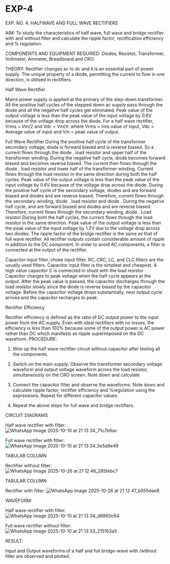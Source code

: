 # EXP-4
EXP. NO. 4. 		HALFWAVE  AND FULL WAVE  RECTIFIERS

AIM: To study the characteristics of half wave, full wave and bridge rectifier with and without filter and calculate the ripple factor, rectification efficiency and % regulation.

COMPONENTS  AND  EQUIPMENT  REQUIRED:  Diodes,  Resistor,  Transformer,  Voltmeter, Ammeter, Breadboard and CRO.

THEORY: Rectifier changes ac to dc and it is an essential part of power supply. The unique property of a diode, permitting the current to flow in one direction, is utilised in rectifiers.

Half Wave Rectifier


Mains power supply is applied at the primary of the step-down transformer. All the positive half cycles of the stepped down ac supply pass through the diode and all the negative half cycles get eliminated. Peak value of the output voltage is less than the peak value of the input voltage by 0.6V because of the voltage drop across the diode.
For a half wave rectifier, Vrms = Vm/2 and Vdc = Vm/π: where Vrms = rms value of input, Vdc = Average value of input and Vm = peak value of output.


Full Wave Rectifier
During the positive half cycle of the transformer secondary voltage, diode     is forward biased and      is reverse biased. So a current flows through the diode     , load resistor      and upper half of the transformer  winding.  During  the  negative  half  cycle,  diode       becomes  forward  biased  and becomes reverse biased. The current then flows through the diode     , load resistor      and lower half of the transformer winding. Current flows through the load resistor in the same direction during both the half cycles. Peak value of the output voltage is less than the peak value of the input voltage by 0.6V
because of the voltage drop across the diode.
During the positive half cycle of the secondary voltage, diodes      and      are forward biased and diodes and      are reverse biased. Therefore, current flows through the secondary winding, diode     , load resistor
and diode     . During the negative half cycle,      and      are forward biased and diodes      and      are reverse biased. Therefore, current flows through the secondary winding, diode     . Load resistor       During both the half cycles, the current flows through the load resistor in the same direction. Peak value of the output voltage is less than the peak value of the input voltage by 1.2V due to the voltage drop across two diodes. The ripple factor of the bridge rectifier is the same as that of full wave rectifier.
All rectifier outputs contain considerable amount of ripple in addition to the DC component. In order to avoid AC components, a filter is connected at the output of the rectifier.

Capacitor input filter, choke input filter, RC, CRC, LC, and CLC filters are the usually used filters. Capacitor input filter is the simplest and cheapest. A high value capacitor C is connected in shunt with the load resistor     . Capacitor charges to peak voltage      when the half cycle appears at the output. After the peak value is passed, the capacitor discharges through the load resistor slowly since the diode is reverse biased by the capacitor voltage. Before the capacitor voltage drops substantially, next output cycle arrives and the capacitor recharges to peak.

Rectifier Efficiency

Rectifier efficiency is defined as the ratio of DC output power to the input power from the AC supply. Even with ideal rectifiers with no losses, the efficiency is less than 100% because some of the output power is AC power rather than DC which manifests as ripple superimposed on the DC waveform.
PROCEDURE:

1.   Wire up the half wave rectifier circuit without capacitor after testing all the components.

2.   Switch on the main supply. Observe the transformer secondary voltage waveform and output voltage waveform across the load resistor, simultaneously on the CRO screen. Note down       and calculate
3.   Connect the capacitor filter and observe the waveforms. Note down and calculate ripple factor, rectifier efficiency and %regulation using the expressions. Repeat for different capacitor values.
4.   Repeat the above steps for full wave and bridge rectifiers.

CIRCUIT DIAGRAMS

Half wave rectifier with filter:
![WhatsApp Image 2025-10-10 at 21 13 34_71c7b6ac](https://github.com/user-attachments/assets/9c86c462-d37f-442c-85f7-593e5b339cbd)

Full wave rectifier with filter:
![WhatsApp Image 2025-10-10 at 21 13 34_5e5a9e49](https://github.com/user-attachments/assets/b5e37dc1-c4f1-4eab-9c43-762a73908897)

TABULAR COLUMN

Rectifier without filter:
![WhatsApp Image 2025-10-26 at 21 12 46_285febc7](https://github.com/user-attachments/assets/4398bade-ac47-438e-ba82-a92e92ee69d4)

TABULAR COLUMN

Rectifier with filter:
![WhatsApp Image 2025-10-26 at 21 12 47_b955dae8](https://github.com/user-attachments/assets/5806f58f-74b7-435f-b550-f7e0e53c449c)

WAVEFORM:

Half wave rectifier with filter:
![WhatsApp Image 2025-10-10 at 21 13 34_d8860c64](https://github.com/user-attachments/assets/8b6bba29-7319-45bc-99f2-64395086d736)


Full wave rectifier without filter:
![WhatsApp Image 2025-10-10 at 21 13 33_215163a5](https://github.com/user-attachments/assets/3ba20d50-c447-4b0a-956c-121b61037794)



RESULT:

Input and Output waveforms of a half and full bridge-wave with /without filter are observed and plotted.

